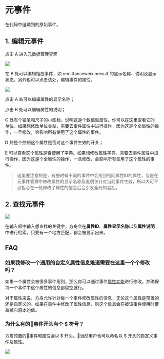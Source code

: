 # 元事件

在代码中追踪到的原始事件。

## 1. 编辑元事件

点击 A 进入元数据管理界面

![ ](https://imguserradar.analysys.cn/fangzhou/img/2018/08/201808121431282598.jpg)

在 B 处可以编辑相应事件，如 remittanceweixinresult 的显示名称、说明及显示状态。另外也可以点击该处，编辑事件的属性。

![ ](https://imguserradar.analysys.cn/fangzhou/img/2018/08/201808121535235287.jpg)

点击 A 处可以编辑属性的显示名称；

点击 B 处可以编辑属性的说明；

C 处有个铅笔和尺子的小图标，说明这是个数值型属性，你可以在这里查看它的单位。如果想修改单位类型，需要去事件属性中进行操作，因为这是个全局性的操作，一旦修改，会影响所有使用了这个属性的事件。

D 处是个控制这个属性是否对这个事件生效的开关；

E 可以查看这个属性是否使用了字典。如果想修改属性字典，需要去事件属性中进行操作，因为这是个全局性的操作，一旦修改，会影响所有使用了这个属性的事件。

> 这里要注意的是，有些时候不同的事件中会用到相同属性ID的属性，但是在元事件管理中修改属性的显示名称及说明仅针对当前事件生效，所以大可不必担心在一处修改了属性的信息后会引发全局的混乱。

## 2. 查找元事件

![ ](https://imguserradar.analysys.cn/fangzhou/img/2018/08/201808121516085877.png)

在输入框中输入想查找的关键字，方舟会在**属性ID**、**属性显示名称**以及**属性说明**中进行检索。只要有一个地方匹配，都会被显示出来。

## FAQ

### 如果我修改一个通用的自定义属性信息难道需要在这里一个个修改吗？

如果一个属性会被很多事件用到，那么你可以通过事件[属性功能](event-properties.md)进行修改。并确保每一个事件中这个属性的信息都留空就行。

对于属性来说，方舟允许针对每一个事件修改属性的信息，无论这个属性是预置的还是自定义的。如果在事件中修改了属性信息，则这个信息会在被该事件使用时覆盖掉它原本的值。

### 为什么有的事件开头有个 $ 符号？

方舟预置的事件和属性会以 $ 开头。当然用户也可以命名以 $ 开头的自定义事件及属性。

[![ ](https://imguserradar.analysys.cn/fangzhou/img/2019/01/201901151711159657.jpeg)](https://ark.analysys.cn/view/sign/signup.html?campaign_id=2111486795&utm_campaign=文档注册&utm_medium=自媒体&utm_source=文档&utm_content=&utm_term=)

